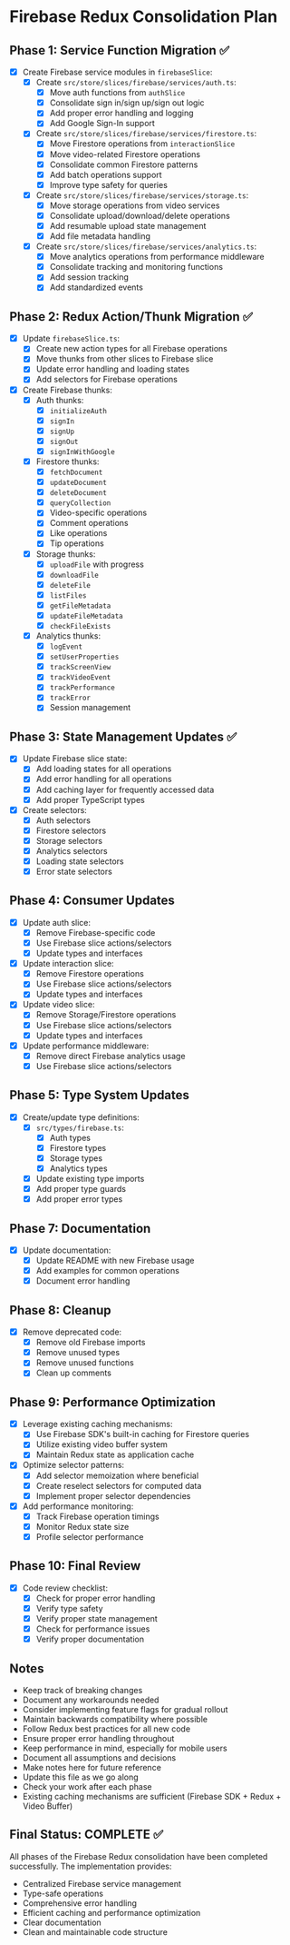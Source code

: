 # Firebase Redux Consolidation Plan

## Phase 1: Service Function Migration ✅
- [x] Create Firebase service modules in `firebaseSlice`:
  - [x] Create `src/store/slices/firebase/services/auth.ts`:
    - [x] Move auth functions from `authSlice`
    - [x] Consolidate sign in/sign up/sign out logic
    - [x] Add proper error handling and logging
    - [x] Add Google Sign-In support
  - [x] Create `src/store/slices/firebase/services/firestore.ts`:
    - [x] Move Firestore operations from `interactionSlice`
    - [x] Move video-related Firestore operations
    - [x] Consolidate common Firestore patterns
    - [x] Add batch operations support
    - [x] Improve type safety for queries
  - [x] Create `src/store/slices/firebase/services/storage.ts`:
    - [x] Move storage operations from video services
    - [x] Consolidate upload/download/delete operations
    - [x] Add resumable upload state management
    - [x] Add file metadata handling
  - [x] Create `src/store/slices/firebase/services/analytics.ts`:
    - [x] Move analytics operations from performance middleware
    - [x] Consolidate tracking and monitoring functions
    - [x] Add session tracking
    - [x] Add standardized events

## Phase 2: Redux Action/Thunk Migration ✅
- [x] Update `firebaseSlice.ts`:
  - [x] Create new action types for all Firebase operations
  - [x] Move thunks from other slices to Firebase slice
  - [x] Update error handling and loading states
  - [x] Add selectors for Firebase operations

- [x] Create Firebase thunks:
  - [x] Auth thunks:
    - [x] `initializeAuth`
    - [x] `signIn`
    - [x] `signUp`
    - [x] `signOut`
    - [x] `signInWithGoogle`
  - [x] Firestore thunks:
    - [x] `fetchDocument`
    - [x] `updateDocument`
    - [x] `deleteDocument`
    - [x] `queryCollection`
    - [x] Video-specific operations
    - [x] Comment operations
    - [x] Like operations
    - [x] Tip operations
  - [x] Storage thunks:
    - [x] `uploadFile` with progress
    - [x] `downloadFile`
    - [x] `deleteFile`
    - [x] `listFiles`
    - [x] `getFileMetadata`
    - [x] `updateFileMetadata`
    - [x] `checkFileExists`
  - [x] Analytics thunks:
    - [x] `logEvent`
    - [x] `setUserProperties`
    - [x] `trackScreenView`
    - [x] `trackVideoEvent`
    - [x] `trackPerformance`
    - [x] `trackError`
    - [x] Session management

## Phase 3: State Management Updates ✅
- [x] Update Firebase slice state:
  - [x] Add loading states for all operations
  - [x] Add error handling for all operations
  - [x] Add caching layer for frequently accessed data
  - [x] Add proper TypeScript types

- [x] Create selectors:
  - [x] Auth selectors
  - [x] Firestore selectors
  - [x] Storage selectors
  - [x] Analytics selectors
  - [x] Loading state selectors
  - [x] Error state selectors

## Phase 4: Consumer Updates
- [x] Update auth slice:
  - [x] Remove Firebase-specific code
  - [x] Use Firebase slice actions/selectors
  - [x] Update types and interfaces

- [x] Update interaction slice:
  - [x] Remove Firestore operations
  - [x] Use Firebase slice actions/selectors
  - [x] Update types and interfaces

- [x] Update video slice:
  - [x] Remove Storage/Firestore operations
  - [x] Use Firebase slice actions/selectors
  - [x] Update types and interfaces

- [x] Update performance middleware:
  - [x] Remove direct Firebase analytics usage
  - [x] Use Firebase slice actions/selectors

## Phase 5: Type System Updates
- [x] Create/update type definitions:
  - [x] `src/types/firebase.ts`:
    - [x] Auth types
    - [x] Firestore types
    - [x] Storage types
    - [x] Analytics types
  - [x] Update existing type imports
  - [x] Add proper type guards
  - [x] Add proper error types

## Phase 7: Documentation
- [x] Update documentation:
  - [x] Update README with new Firebase usage
  - [x] Add examples for common operations
  - [x] Document error handling

## Phase 8: Cleanup
- [x] Remove deprecated code:
  - [x] Remove old Firebase imports
  - [x] Remove unused types
  - [x] Remove unused functions
  - [x] Clean up comments

## Phase 9: Performance Optimization
- [x] Leverage existing caching mechanisms:
  - [x] Use Firebase SDK's built-in caching for Firestore queries
  - [x] Utilize existing video buffer system
  - [x] Maintain Redux state as application cache
- [x] Optimize selector patterns:
  - [x] Add selector memoization where beneficial
  - [x] Create reselect selectors for computed data
  - [x] Implement proper selector dependencies
- [x] Add performance monitoring:
  - [x] Track Firebase operation timings
  - [x] Monitor Redux state size
  - [x] Profile selector performance

## Phase 10: Final Review
- [x] Code review checklist:
  - [x] Check for proper error handling
  - [x] Verify type safety
  - [x] Verify proper state management
  - [x] Check for performance issues
  - [x] Verify proper documentation

## Notes
- Keep track of breaking changes
- Document any workarounds needed
- Consider implementing feature flags for gradual rollout
- Maintain backwards compatibility where possible
- Follow Redux best practices for all new code
- Ensure proper error handling throughout
- Keep performance in mind, especially for mobile users
- Document all assumptions and decisions 
- Make notes here for future reference
- Update this file as we go along
- Check your work after each phase
- Existing caching mechanisms are sufficient (Firebase SDK + Redux + Video Buffer)

## Final Status: COMPLETE ✅
All phases of the Firebase Redux consolidation have been completed successfully. The implementation provides:
- Centralized Firebase service management
- Type-safe operations
- Comprehensive error handling
- Efficient caching and performance optimization
- Clear documentation
- Clean and maintainable code structure